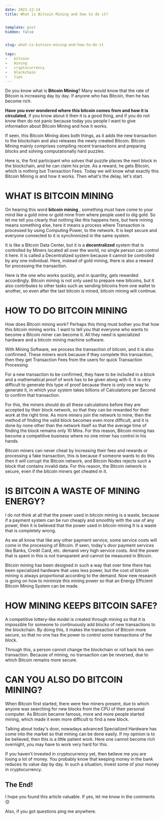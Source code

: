 ```yaml
---
date: 2021-12-14
title: What is Bitcoin Mining and how to do it?


template: post
hidden: false


slug: what-is-bitcoin-mining-and-how-to-do-it
  
tags:
-   bitcoin
-   mining
-   cryptocurrency
-   blockchain
-   tips
---
```

<!-- more -->


<!-- more -->



Do you know what is **Bitcoin Mining**? Many would know that the rate of Bitcoin is increasing day by day. If anyone who has Bitcoin, then he has become rich.

**Have you ever wondered where this bitcoin comes from and how it is circulated**, if you know about it then it is a good thing, and if you do not know then do not panic because today you people I want to give information about Bitcoin Mining and how it works.

If seen, this Bitcoin Mining does both things, as it adds the new transaction to the blockchain and also releases the newly created Bitcoin. Bitcoin Mining mainly comprises compiling recent transactions and preparing blocks and solving computationally hard puzzles.

Here is, the first participant who solves that puzzle places the next block in the blockchain, and he can claim his prize. As a reward, he gets Bitcoin, which is nothing but Transaction Fees. Today we will know what exactly this Bitcoin Mining is and how it works. Then what's the delay, let's start.

**WHAT IS BITCOIN MINING**
======================

On hearing this word **bitcoin mining** , something must have come to your mind like a gold mine or gold mine from where people used to dig gold. So let me tell you clearly that nothing like this happens here, but here mining means something else, here it means a process where Transaction is processed by using Computing Power, to the network. It is kept secure and everyone connected to it is synchronized in the same system.

It is like a Bitcoin Data Center, but it is a **decentralized** system that is controlled by Miners located all over the world, no single person can control it here. It is called a Decentralized system because it cannot be controlled by any one individual. Here, instead of gold mining, there is also a reward for processing the transaction.

Here is the one who works quickly, and in quantity, gets rewarded accordingly. Bitcoin mining is not only used to prepare new bitcoins, but it also contributes to other tasks such as sending bitcoins from one wallet to another, so even after the last bitcoin is mined, bitcoin mining will continue.

**HOW TO DO BITCOIN MINING**
=========================
How does Bitcoin mining work? Perhaps this thing must bother you that how this bitcoin mining works. I want to tell you that everyone who wants to become a Bitcoin miner can become it. All they need is specialized hardware and a bitcoin mining machine software.

With Mining Software, we process the transaction of bitcoin, and it is also confirmed. These miners work because if they complete this transaction, then they get Transaction Fees from the users for quick Transaction Processing.

For a new transaction to be confirmed, they have to be included in a block and a mathematical proof of work has to be given along with it. It is very difficult to generate this type of proof because there is only one way to generate it, in which your system takes billions of Calculations per Second to confirm that transaction.

For this, the miners should do all these calculations before they are accepted by their block network, so that they can be rewarded for their work at the right time. As more miners join the network to mine, then the method of finding the valid block becomes even more difficult, and it is done by none other than the network itself so that the average time of finding the block remains only 10 Mins. For this reason, Bitcoin mining has become a competitive business where no one miner has control in his hands.

Bitcoin miners can never cheat by increasing their fees and rewards or processing a fake transaction, this is because if someone wants to do this then it will corrupt the Bitcoin network, and Bitcoin Nodes rejects such a block that contains invalid data. For this reason, the Bitcoin network is secure, even if the bitcoin miners get cheated in it.

**IS BITCOIN A WASTE OF MINING ENERGY?**
=================================

I do not think at all that the power used in bitcoin mining is a waste, because if a payment system can be run cheaply and smoothly with the use of any power, then it is believed that the power used in bitcoin mining It is a waste that is completely wrong.

As we all know that like any other payment service, some service costs will come in the processing of Bitcoin. If seen, today's door payment services like Banks, Credit Card, etc. demand very high service costs. And the power that is spent in this is not transparent and cannot be measured in Bitcoin.

Bitcoin mining has been designed in such a way that over time there has been specialized hardware that uses less power, but the cost of bitcoin mining is always proportional according to the demand. Now new research is going on how to minimize this mining power so that an Energy Efficient Bitcoin Mining System can be made.

**HOW MINING KEEPS BITCOIN SAFE?**
==============================

A competitive lottery-like model is created through mining so that it is impossible for someone to continuously add blocks of new transactions to the blockchain. By doing this, it makes the transaction of Bitcoin more secure, so that no one has the power to control some transactions of the block.

Through this, a person cannot change the blockchain or roll back his own transaction. Because of mining, no transaction can be reversed, due to which Bitcoin remains more secure.

**CAN YOU ALSO DO BITCOIN MINING?**
===============================

When Bitcoin first started, there were few miners present, due to which anyone was searching for new blocks from the CPU of their personal computer. As Bitcoin became famous, more and more people started mining, which made it even more difficult to find a new block.

Talking about today's door, nowadays advanced Specialized Hardware has come into the market so that mining can be done easily. If my opinion is to be believed, then this is a little patient work. Here one cannot become rich overnight, you may have to work very hard for this.

If you haven't invested in cryptocurrency yet, then believe me you are losing a lot of money. You probably know that keeping money in the bank reduces its value day by day. In such a situation, invest some of your money in cryptocurrency.

## The End!

I hope you found this article valuable. If yes, let me know in the comments 😊

Also, if you got questions ping me anywhere. 